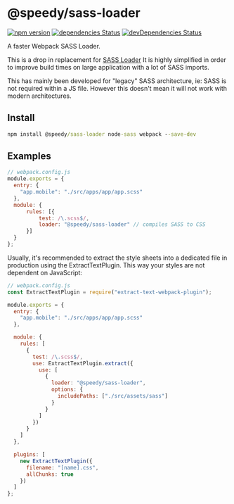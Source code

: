# @speedy/sass-loader
[![npm version](https://img.shields.io/npm/v/@speedy/sass-loader.svg)](https://www.npmjs.com/package/@speedy/sass-loader)
[![dependencies Status](https://david-dm.org/alan-agius4/speedy-webpack-sass-loader/status.svg)](https://david-dm.org/alan-agius4/speedy-webpack-sass-loader)
[![devDependencies Status](https://david-dm.org/alan-agius4/speedy-webpack-sass-loader/dev-status.svg)](https://david-dm.org/alan-agius4/speedy-webpack-sass-loader?type=dev)

A faster Webpack SASS Loader.

This is a drop in replacement for [SASS Loader](https://github.com/webpack-contrib/sass-loader) It is highly simplified in order to improve build times on large application with a lot of SASS imports.

This has mainly been developed for "legacy" SASS architecture, ie: SASS is not required within a JS file. However this doesn't mean it will not work with modern architectures.

## Install
```cmd
npm install @speedy/sass-loader node-sass webpack --save-dev
```

## Examples
```js
// webpack.config.js
module.exports = {
  entry: {
    "app.mobile": "./src/apps/app/app.scss"
  },
  module: {
      rules: [{
          test: /\.scss$/,
          loader: "@speedy/sass-loader" // compiles SASS to CSS
      }]
  }
};
```
Usually, it's recommended to extract the style sheets into a dedicated file in production using the ExtractTextPlugin. This way your styles are not dependent on JavaScript:
```js
// webpack.config.js
const ExtractTextPlugin = require("extract-text-webpack-plugin");

module.exports = {
  entry: {
    "app.mobile": "./src/apps/app/app.scss"
  },

  module: {
    rules: [
      {
        test: /\.scss$/,
        use: ExtractTextPlugin.extract({
          use: [
            {
              loader: "@speedy/sass-loader",
              options: {
                includePaths: ["./src/assets/sass"]
              }
            }
          ]
        })
      }
    ]
  },

  plugins: [
    new ExtractTextPlugin({
      filename: "[name].css",
      allChunks: true
    })
  ]
};
```
